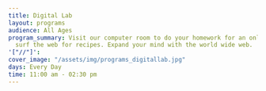 ```yaml
---
title: Digital Lab
layout: programs
audience: All Ages
program_summary: Visit our computer room to do your homework for an online class or
  surf the web for recipes. Expand your mind with the world wide web.
'["//"]': 
cover_image: "/assets/img/programs_digitallab.jpg"
days: Every Day
time: 11:00 am - 02:30 pm
---
```


